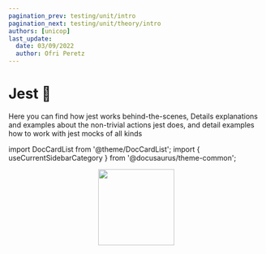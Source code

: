 ```yaml
---
pagination_prev: testing/unit/intro
pagination_next: testing/unit/theory/intro
authors: [unicop]
last_update:
  date: 03/09/2022
  author: Ofri Peretz
---
```


# Jest 🤡

Here you can find how jest works behind-the-scenes, Details explanations and examples about the non-trivial actions jest does, and detail examples how to work with jest mocks of all kinds

import DocCardList from '@theme/DocCardList';
import { useCurrentSidebarCategory } from '@docusaurus/theme-common';

<DocCardList items={useCurrentSidebarCategory().items} />

<p align="center">
    <img src="/img/jest.svg" width="150" />
</p>
